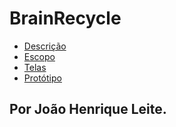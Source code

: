 # BrainRecycle

- [Descrição](https://github.com/joaoleite2/BrainRecycle/wiki/Descrição)
- [Escopo](https://github.com/joaoleite2/BrainRecycle/wiki/Escopo)
- [Telas](https://github.com/joaoleite2/BrainRecycle/wiki/Telas)
- [Protótipo]()

## Por João Henrique Leite.
  
  
